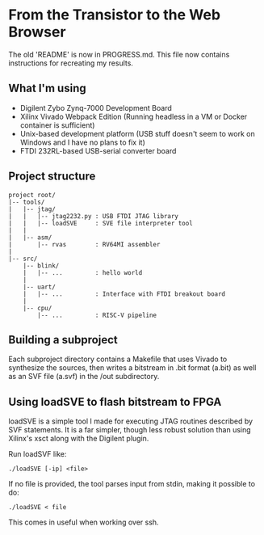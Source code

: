 # From the Transistor to the Web Browser

The old 'README' is now in PROGRESS.md. This file now contains instructions for recreating my results.

## What I'm using
* Digilent Zybo Zynq-7000 Development Board
* Xilinx Vivado Webpack Edition (Running headless in a VM or Docker container is sufficient)
* Unix-based development platform (USB stuff doesn't seem to work on Windows and I have no plans to fix it) 
* FTDI 232RL-based USB-serial converter board

## Project structure
```
project root/
|-- tools/
|   |-- jtag/ 
|   |   |-- jtag2232.py : USB FTDI JTAG library
|   |   |-- loadSVE     : SVE file interpreter tool
|   | 
|   |-- asm/
|       |-- rvas        : RV64MI assembler
|
|-- src/ 
    |-- blink/
    |   |-- ...         : hello world
    |
    |-- uart/
    |   |-- ...         : Interface with FTDI breakout board 
    |
    |-- cpu/
        |-- ...         : RISC-V pipeline 
```

## Building a subproject
Each subproject directory contains a Makefile that uses Vivado to synthesize the sources, then writes a bitstream in .bit format (a.bit) as well as an SVF file (a.svf) in the /out subdirectory. 

## Using loadSVE to flash bitstream to FPGA
loadSVE is a simple tool I made for executing JTAG routines described by SVF statements. It is a far simpler, though less robust solution than using Xilinx's xsct along with the Digilent plugin.

Run loadSVF like:
```
./loadSVE [-ip] <file>
```
If no file is provided, the tool parses input from stdin, making it possible to do: 
```
./loadSVE < file
```
This comes in useful when working over ssh.



